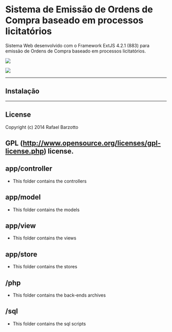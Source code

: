 # Sistema de Emissão de Ordens de Compra baseado em processos licitatórios



Sistema Web desenvolvido com o Framework ExtJS 4.2.1 (883) para emissão de Ordens de Compra baseado em processos licitatórios.


![](http://imagizer.imageshack.us/v2/640x480q90/901/PjgNkk.jpg)

![](http://imagizer.imageshack.us/v2/640x480q90/673/KNg112.jpg)

----
## Instalação


----
## License

Copyright (c) 2014 Rafael Barzotto

GPL (http://www.opensource.org/licenses/gpl-license.php) license.
----

## app/controller

  - This folder contains the controllers

## app/model

  - This folder contains the models

## app/view

  - This folder contains the views

## app/store

  - This folder contains the stores

## /php

  - This folder contains the back-ends archives

## /sql

  - This folder contains the sql scripts

